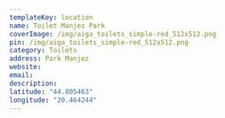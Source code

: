 ```yaml
---
templateKey: location
name: Toilet Manjez Park
coverImage: /img/aiga_toilets_simple-red_512x512.png
pin: /img/aiga_toilets_simple-red_512x512.png
category: Toilets
address: Park Manjez
website:
email: 
description:
latitude: "44.805463"
longitude: "20.464244"
---
```

